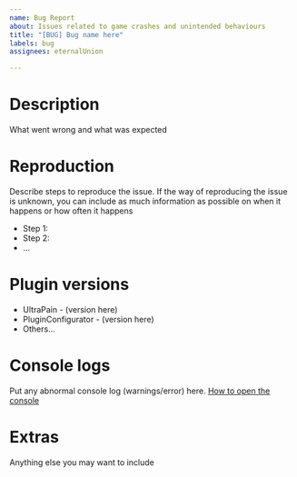 ```yaml
---
name: Bug Report
about: Issues related to game crashes and unintended behaviours
title: "[BUG] Bug name here"
labels: bug
assignees: eternalUnion

---
```


# Description
What went wrong and what was expected

# Reproduction
Describe steps to reproduce the issue. If the way of reproducing the issue is unknown, you can include as much information as possible on when it happens or how often it happens
* Step 1:
* Step 2:
* ...

# Plugin versions
* UltraPain - (version here)
* PluginConfigurator - (version here)
* Others...

# Console logs
Put any abnormal console log (warnings/error) here. [How to open the console](https://docs.bepinex.dev/articles/user_guide/troubleshooting.html)

# Extras
Anything else you may want to include
